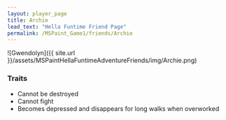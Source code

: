 ```yaml
---
layout: player_page
title: Archie
lead_text: "Hella Funtime Friend Page" 
permalink: /MSPaint_Game1/friends/Archie
---
```

![Gwendolyn]({{ site.url }}/assets/MSPaintHellaFuntimeAdventureFriends/img/Archie.png)

### Traits

* Cannot be destroyed
* Cannot fight
* Becomes depressed and disappears for long walks when overworked
